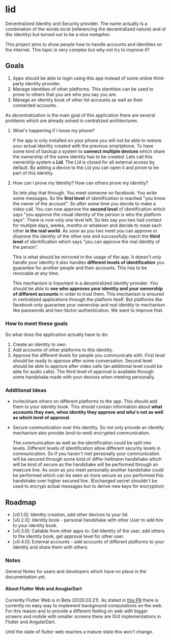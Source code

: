 # lid

Decentralized Identity and Security provider. The name actually is a combination of the words *local* (referencing the decentralized nature) and *id* (for identity) but turned out to be a nice metaphor.

This project aims to show people how to handle accounts and identities on the internet. This topic is very complex but why not try to improve it?

## Goals

1. Apps should be able to login using this app instead of some online third-party identity provider.
2. Manage identities of other platforms. This identities can be used to prove to others that you are who you say you are.
3. Manage an identity book of other lid-accounts as well as their connected accounts.

As decentralization is the main goal of this application there are several problems which are already solved in centralized architectures.

1. What's happening if I loose my phone?
    
    If the app is only installed on your phone you will not be able to restore your actual identity created with the previous smartphone. To have some kind of backup a system  to **connect multiple devices** which share the ownership of the same identity has to be created. Lets call this ownership system a **Lid**. The Lid is closed for all external access by default. By adding a device to the Lid you can open it and prove to be part of this identity.
2. How can i prove my Identity? How can others prove my identity?
    
    So lets play that through. You meet someone on facebook. You write some messages. So the **first level** of identification is reached "you know the owner of the account". So after some time you decide to make a video call. You can now approve the **second level** of identification which says "you approve the visual identity of the person is who the platform says". There is now only one level left. So lets say you two had contact for multiple days, weeks, months or whatever and decide to meat each other **in the real world**. As soon as you two meet you can approve or disprove the identity of the other one and successfully reach the **third level** of identification which says "you can approve the real identity of the person".
    
    This is what should be mirrored in the usage of the app. It doesn't only handle your identity it also handles **different levels of identification** you guarantee for another people and their accounts. This has to be revocable at any time.
    
    This mechanism is important in a decentralized identity provider. You should be able to **see who approves your identity and your ownership of different accounts** in order to trust them. This mechanism is ensured in centralized applications through the platform itself. But platforms like facebook only guarantee your ownership and real identity to mechanism like passwords and two-factor-authentication. We want to improve that.

### How to meet these goals

So what does the application actually have to do:

1. Create an identity to own.
2. Add accounts of other platforms to this identity.
3. Approve the different levels for people you communicate with. First level should be ready to approve after some conversation. Second level should be able to approve after video calls (an additional level could be able for audio calls). The third level of approval is available through some handshake made with your devices when meeting personally.

### Additional Ideas

- Invite/share others on different platforms to the app. This should add them to your identity book. This should contain information about **what accounts they own, whos identity they approve and who's not as well as which level of approval**.
- Secure communication over this identity. So not only provide an identity mechanism also provide (end-to-end) encrypted communication.
    
    The communication as well as the identification could be split into levels. Different levels of identification allow different security levels in communication. So if you haven't met personally your communication will be secured through some kind of diffie-hellmann handshake which will be kind of secure as the handshake will be performed through an insecure line. As soon as you meet personally another handshake could be performed which can be seen as more secure as you performed this handshake over higher secured line. (Exchanged secret shouldn't be used to encrypt actual messages but to derive new keys for encryption)
    
## Roadmap

- [v0.1.0]: Identity creation, add other devices to your lid.
- [v0.2.0]: Identity book - personal handshake with other User to add him to your identity book.
- [v0.3.0]: Callable from other apps to: Get Identity of the user, add others to the identity book, get approval level for other user.
- [v0.4.0]: External accounts - add accounts of different platforms to your identity and share them with others.

### Notes

General Notes for users and developers which have no place in the documentation yet.

#### About Flutter Web and AnuglarDart

Currently Flutter Web is in Beta (2020.03.21). As stated in [this PR](https://github.com/flutter/flutter/issues/33577) there is currently no easy way to implement background computations on the web. For this reason and to provide a different feeling on web with bigger screens and mobile with smaller screens there are GUI implementations in Flutter and AngularDart.

Until the state of flutter web reaches a mature state this won't change.